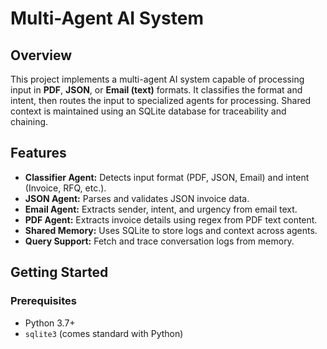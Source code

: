 # Multi-Agent AI System

## Overview
This project implements a multi-agent AI system capable of processing input in **PDF**, **JSON**, or **Email (text)** formats. It classifies the format and intent, then routes the input to specialized agents for processing. Shared context is maintained using an SQLite database for traceability and chaining.

## Features
- **Classifier Agent:** Detects input format (PDF, JSON, Email) and intent (Invoice, RFQ, etc.).
- **JSON Agent:** Parses and validates JSON invoice data.
- **Email Agent:** Extracts sender, intent, and urgency from email text.
- **PDF Agent:** Extracts invoice details using regex from PDF text content.
- **Shared Memory:** Uses SQLite to store logs and context across agents.
- **Query Support:** Fetch and trace conversation logs from memory.

## Getting Started

### Prerequisites
- Python 3.7+
- `sqlite3` (comes standard with Python)

